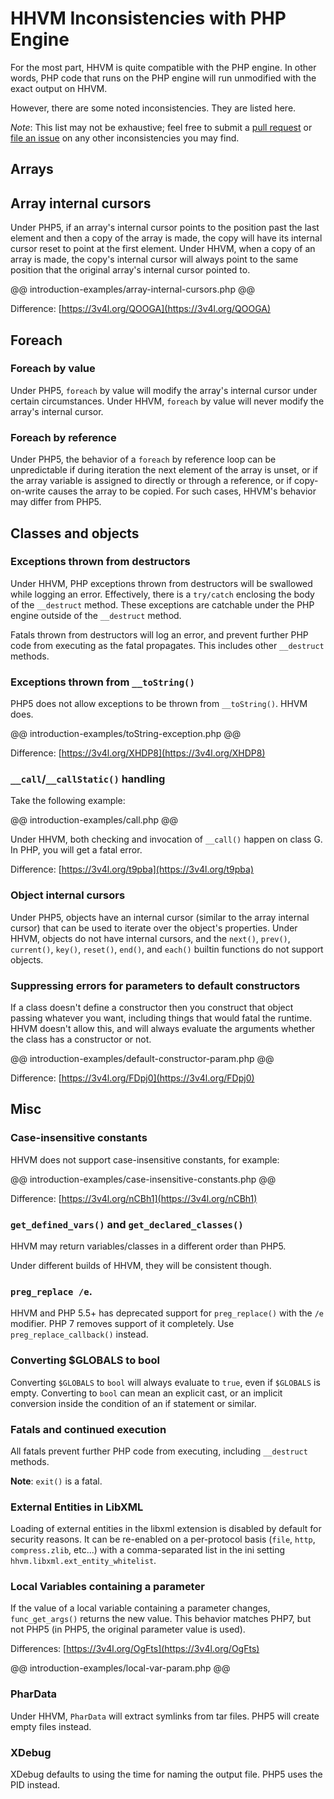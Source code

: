 # HHVM Inconsistencies with PHP Engine

For the most part, HHVM is quite compatible with the PHP engine. In other words, PHP code that runs on the PHP engine will run unmodified with the exact output on HHVM.

However, there are some noted inconsistencies. They are listed here.

*Note*: This list may not be exhaustive; feel free to submit a [pull request](https://github.com/facebook/hhvm/pulls) or [file an issue](https://github.com/facebook/hhvm/issues) on any other inconsistencies you may find.

## Arrays

## Array internal cursors

Under PHP5, if an array's internal cursor points to the position past the last element and then a copy of the array is made, the copy will have its internal cursor reset to point at the first element. Under HHVM, when a copy of an array is made, the copy's internal cursor will always point to the same position that the original array's internal cursor pointed to.

@@ introduction-examples/array-internal-cursors.php @@

Difference: [https://3v4l.org/QOOGA](https://3v4l.org/QOOGA)

## Foreach 

### Foreach by value

Under PHP5, `foreach` by value will modify the array's internal cursor under certain circumstances. Under HHVM, `foreach` by value will never modify the array's internal cursor.

### Foreach by reference

Under PHP5, the behavior of a `foreach` by reference loop can be unpredictable if during iteration the next element of the array is unset, or if the array variable is assigned to directly or through a reference, or if copy-on-write causes the array to be copied. For such cases, HHVM's behavior may differ from PHP5.


## Classes and objects

### Exceptions thrown from destructors

Under HHVM, PHP exceptions thrown from destructors will be swallowed while logging an error. Effectively, there is a `try/catch` enclosing the body of the `__destruct` method. These exceptions are catchable under the PHP engine outside of the `__destruct` method.

Fatals thrown from destructors will log an error, and prevent further PHP code from executing as the fatal propagates. This includes other `__destruct` methods.

### Exceptions thrown from `__toString()`

PHP5 does not allow exceptions to be thrown from `__toString()`. HHVM does.

@@ introduction-examples/toString-exception.php @@

Difference: [https://3v4l.org/XHDP8](https://3v4l.org/XHDP8)

### `__call`/`__callStatic()` handling

Take the following example:

@@ introduction-examples/call.php @@

Under HHVM, both checking and invocation of `__call()` happen on class G. In PHP, you will get a fatal error. 

Difference: [https://3v4l.org/t9pba](https://3v4l.org/t9pba)

### Object internal cursors

Under PHP5, objects have an internal cursor (similar to the array internal cursor) that can be used to iterate over the object's properties. Under HHVM, objects do not have internal cursors, and the `next()`, `prev()`, `current()`, `key()`, `reset()`, `end()`, and `each()` builtin functions do not support objects.

### Suppressing errors for parameters to default constructors

If a class doesn't define a constructor then you construct that object passing whatever you want, including things that would fatal the runtime. HHVM doesn't allow this, and will always evaluate the arguments whether the class has a constructor or not.

@@ introduction-examples/default-constructor-param.php @@

Difference: [https://3v4l.org/FDpj0](https://3v4l.org/FDpj0)

## Misc

### Case-insensitive constants

HHVM does not support case-insensitive constants, for example:

@@ introduction-examples/case-insensitive-constants.php @@

Difference: [https://3v4l.org/nCBh1](https://3v4l.org/nCBh1)

### `get_defined_vars()` and `get_declared_classes()`

HHVM may return variables/classes in a different order than PHP5.

Under different builds of HHVM, they will be consistent though.

### `preg_replace /e`.

HHVM and PHP 5.5+ has deprecated support for `preg_replace()` with the `/e` modifier. PHP 7 removes support of it completely. Use `preg_replace_callback()` instead.

### Converting $GLOBALS to bool 

Converting `$GLOBALS` to `bool` will always evaluate to `true`, even if `$GLOBALS` is empty. Converting to `bool` can mean an explicit cast, or an implicit conversion inside the condition of an if statement or similar.

### Fatals and continued execution

All fatals prevent further PHP code from executing, including `__destruct` methods. 

**Note**: `exit()` is a fatal.

### External Entities in LibXML

Loading of external entities in the libxml extension is disabled by default for security reasons. It can be re-enabled on a per-protocol basis (`file`, `http`, `compress.zlib`, etc...) with a comma-separated list in the ini setting
`hhvm.libxml.ext_entity_whitelist`.

### Local Variables containing a parameter

If the value of a local variable containing a parameter changes, `func_get_args()` returns the new value. This behavior matches PHP7, but not PHP5 (in PHP5, the original parameter value is used). 

Differences: [https://3v4l.org/OgFts](https://3v4l.org/OgFts)

@@ introduction-examples/local-var-param.php @@

### PharData

Under HHVM, `PharData` will extract symlinks from tar files. PHP5 will create empty files instead.

### XDebug

XDebug defaults to using the time for naming the output file. PHP5 uses the PID instead.
